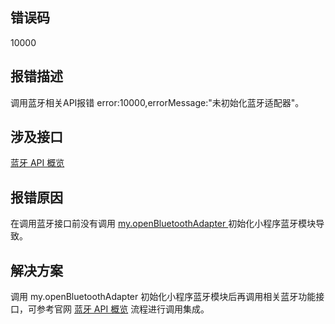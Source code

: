 ## 错误码
10000

## 报错描述
调用蓝牙相关API报错 error:10000,errorMessage:"未初始化蓝牙适配器"。

## 涉及接口
[蓝牙 API 概览](https://opendocs.alipay.com/mini/api/bluetooth-intro)

## 报错原因
在调用蓝牙接口前没有调用 [my.openBluetoothAdapter ](https://opendocs.alipay.com/mini/api/kunuy4)初始化小程序蓝牙模块导致。

## 解决方案
调用 my.openBluetoothAdapter 初始化小程序蓝牙模块后再调用相关蓝牙功能接口，可参考官网 [蓝牙 API  概览](https://opendocs.alipay.com/mini/api/bluetooth-intro) 流程进行调用集成。
